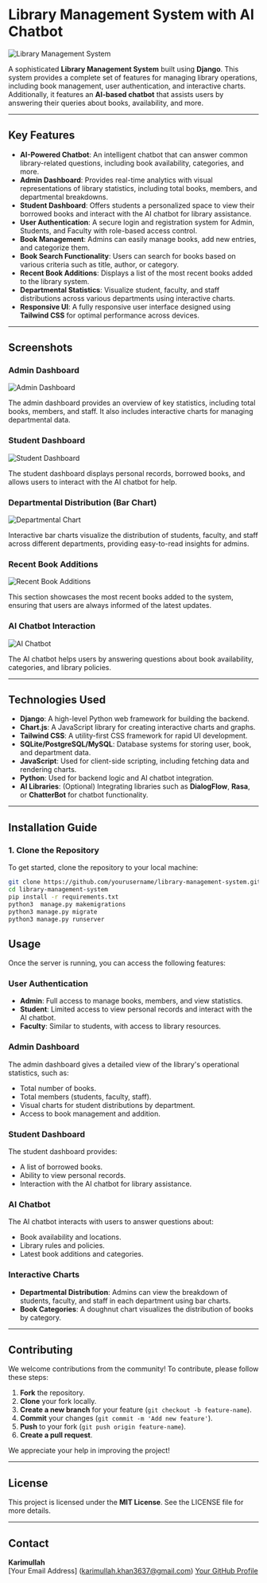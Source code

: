 # **Library Management System with AI Chatbot**

![Library Management System](https://via.placeholder.com/1200x400?text=Library+Management+System)

A sophisticated **Library Management System** built using **Django**. This system provides a complete set of features for managing library operations, including book management, user authentication, and interactive charts. Additionally, it features an **AI-based chatbot** that assists users by answering their queries about books, availability, and more.

---

## **Key Features**

- **AI-Powered Chatbot**: An intelligent chatbot that can answer common library-related questions, including book availability, categories, and more.
- **Admin Dashboard**: Provides real-time analytics with visual representations of library statistics, including total books, members, and departmental breakdowns.
- **Student Dashboard**: Offers students a personalized space to view their borrowed books and interact with the AI chatbot for library assistance.
- **User Authentication**: A secure login and registration system for Admin, Students, and Faculty with role-based access control.
- **Book Management**: Admins can easily manage books, add new entries, and categorize them.
- **Book Search Functionality**: Users can search for books based on various criteria such as title, author, or category.
- **Recent Book Additions**: Displays a list of the most recent books added to the library system.
- **Departmental Statistics**: Visualize student, faculty, and staff distributions across various departments using interactive charts.
- **Responsive UI**: A fully responsive user interface designed using **Tailwind CSS** for optimal performance across devices.

---

## **Screenshots**

### Admin Dashboard
![Admin Dashboard](https://via.placeholder.com/800x400?text=Admin+Dashboard)

The admin dashboard provides an overview of key statistics, including total books, members, and staff. It also includes interactive charts for managing departmental data.

### Student Dashboard
![Student Dashboard](https://via.placeholder.com/800x400?text=Student+Dashboard)

The student dashboard displays personal records, borrowed books, and allows users to interact with the AI chatbot for help.

### Departmental Distribution (Bar Chart)
![Departmental Chart](https://via.placeholder.com/800x400?text=Departmental+Statistics+Chart)

Interactive bar charts visualize the distribution of students, faculty, and staff across different departments, providing easy-to-read insights for admins.

### Recent Book Additions
![Recent Book Additions](https://via.placeholder.com/800x400?text=Recent+Books)

This section showcases the most recent books added to the system, ensuring that users are always informed of the latest updates.

### AI Chatbot Interaction
![AI Chatbot](https://via.placeholder.com/800x400?text=AI+Chatbot+Interaction)

The AI chatbot helps users by answering questions about book availability, categories, and library policies.

---

## **Technologies Used**

- **Django**: A high-level Python web framework for building the backend.
- **Chart.js**: A JavaScript library for creating interactive charts and graphs.
- **Tailwind CSS**: A utility-first CSS framework for rapid UI development.
- **SQLite/PostgreSQL/MySQL**: Database systems for storing user, book, and department data.
- **JavaScript**: Used for client-side scripting, including fetching data and rendering charts.
- **Python**: Used for backend logic and AI chatbot integration.
- **AI Libraries**: (Optional) Integrating libraries such as **DialogFlow**, **Rasa**, or **ChatterBot** for chatbot functionality.

---

## **Installation Guide**

### 1. Clone the Repository

To get started, clone the repository to your local machine:

```bash
git clone https://github.com/yourusername/library-management-system.git
cd library-management-system
pip install -r requirements.txt
python3  manage.py makemigrations
python3 manage.py migrate
python3 manage.py runserver
```


## **Usage**

Once the server is running, you can access the following features:

### **User Authentication**
- **Admin**: Full access to manage books, members, and view statistics.
- **Student**: Limited access to view personal records and interact with the AI chatbot.
- **Faculty**: Similar to students, with access to library resources.

### **Admin Dashboard**
The admin dashboard gives a detailed view of the library's operational statistics, such as:
- Total number of books.
- Total members (students, faculty, staff).
- Visual charts for student distributions by department.
- Access to book management and addition.

### **Student Dashboard**
The student dashboard provides:
- A list of borrowed books.
- Ability to view personal records.
- Interaction with the AI chatbot for library assistance.

### **AI Chatbot**
The AI chatbot interacts with users to answer questions about:
- Book availability and locations.
- Library rules and policies.
- Latest book additions and categories.

### **Interactive Charts**
- **Departmental Distribution**: Admins can view the breakdown of students, faculty, and staff in each department using bar charts.
- **Book Categories**: A doughnut chart visualizes the distribution of books by category.

---

## **Contributing**
We welcome contributions from the community! To contribute, please follow these steps:
1. **Fork** the repository.
2. **Clone** your fork locally.
3. **Create a new branch** for your feature (`git checkout -b feature-name`).
4. **Commit** your changes (`git commit -m 'Add new feature'`).
5. **Push** to your fork (`git push origin feature-name`).
6. **Create a pull request**.

We appreciate your help in improving the project!

---

## **License**
This project is licensed under the **MIT License**. See the LICENSE file for more details.

---

## **Contact**
**Karimullah**  
[Your Email Address] (karimullah.khan3637@gmail.com)
[Your GitHub Profile](https://github.com/griffin-k)  

